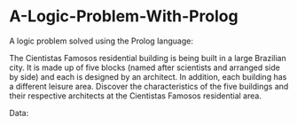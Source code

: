 # A-Logic-Problem-With-Prolog

A logic problem solved using the Prolog language:

The Cientistas Famosos residential building is being built in a large Brazilian city. It is made up of five blocks (named after scientists and arranged side by side) and each is designed by an architect. In addition, each building has a different leisure area. Discover the characteristics of the five buildings and their respective architects at the Cientistas Famosos residential area.

Data:


